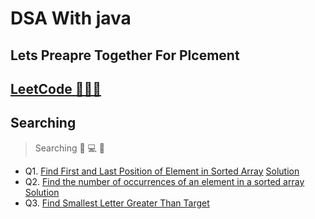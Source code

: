 # DSA With java 

## Lets Preapre Together For Plcement

## [LeetCode 💯🚀🎯](https://leetcode.com/u/vibhuGupta/)


## Searching

> Searching 🔎 💻 👀

- Q1. [Find First and Last Position of Element in Sorted Array](https://rb.gy/vfx2br)
    [Solution ](https://rb.gy/vfx2br)
- Q2. [Find the number of occurrences of an element in a sorted array](https://rb.gy/wifnus)
    [Solution ](https://rb.gy/vfx2br)
- Q3. [Find Smallest Letter Greater Than Target](https://rb.gy/kf28t1)


